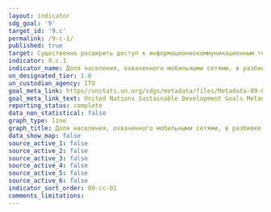 ```yaml
---
layout: indicator
sdg_goal: '9'
target_id: '9.c'
permalink: /9-c-1/
published: true
target: Существенно расширить доступ к информационнокоммуникационным технологиям и стремиться к обеспечению всеобщего и недорогого доступа к Интернету в наименее развитых странах к 2020 году
indicator: 9.c.1
indicator_name: Доля населения, охваченного мобильными сетями, в разбивке по технологиям
un_designated_tier: 1.0
un_custodian_agency: ITU
goal_meta_link: https//unstats.un.org/sdgs/metadata/files/Metadata-09-0C-01.pdf
goal_meta_link_text: United Nations Sustainable Development Goals Metadata (pdf 663kB)
reporting_status: complete
data_non_statistical: false
graph_type: line
graph_title: Доля населения, охваченного мобильными сетями, в разбивке по технологиям
data_show_map: false
source_active_1: false
source_active_2: false
source_active_3: false
source_active_4: false
source_active_5: false
source_active_6: false
indicator_sort_order: 09-cc-01
comments_limitations: 
---
```


